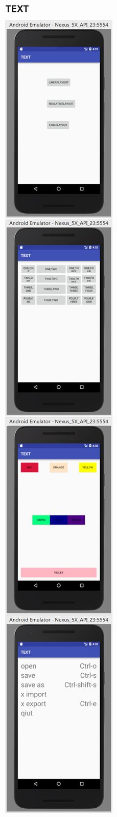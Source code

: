 # TEXT
![photo](https://github.com/TALHhuang/TEXT/blob/master/photo/QQ%E5%9B%BE%E7%89%8720170309123126.png)
![photo](https://github.com/TALHhuang/TEXT/blob/master/photo/QQ%E5%9B%BE%E7%89%8720170309123209.png)
![photo](https://github.com/TALHhuang/TEXT/blob/master/photo/QQ%E5%9B%BE%E7%89%8720170309123228.png)
![photo](https://github.com/TALHhuang/TEXT/blob/master/photo/QQ%E5%9B%BE%E7%89%8720170309123244.png)
